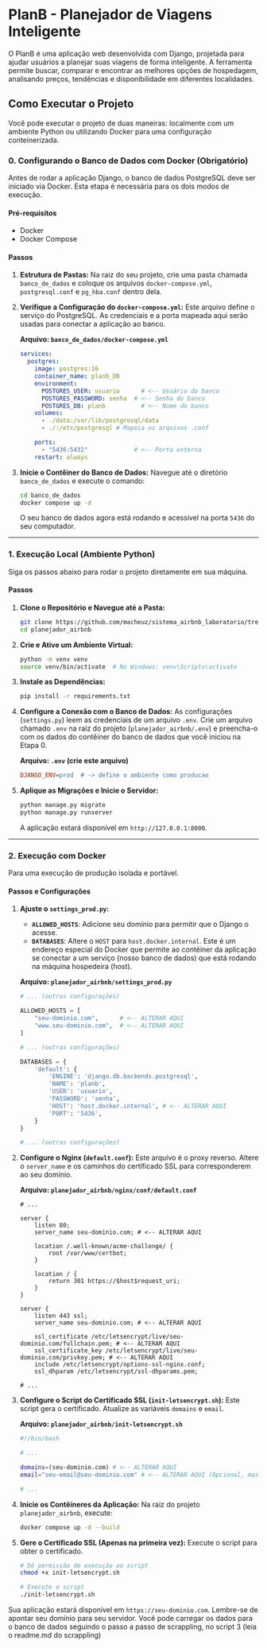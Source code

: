 # PlanB - Planejador de Viagens Inteligente

O PlanB é uma aplicação web desenvolvida com Django, projetada para ajudar usuários a planejar suas viagens de forma inteligente. A ferramenta permite buscar, comparar e encontrar as melhores opções de hospedagem, analisando preços, tendências e disponibilidade em diferentes localidades.

## Como Executar o Projeto

Você pode executar o projeto de duas maneiras: localmente com um ambiente Python ou utilizando Docker para uma configuração conteinerizada.

### 0\. Configurando o Banco de Dados com Docker (Obrigatório)

Antes de rodar a aplicação Django, o banco de dados PostgreSQL deve ser iniciado via Docker. Esta etapa é necessária para os dois modos de execução.

#### Pré-requisitos

  * Docker
  * Docker Compose

#### Passos

1.  **Estrutura de Pastas:**
    Na raiz do seu projeto, crie uma pasta chamada `banco_de_dados` e coloque os arquivos `docker-compose.yml`, `postgresql.conf` e `pg_hba.conf` dentro dela.

2.  **Verifique a Configuração do `docker-compose.yml`:**
    Este arquivo define o serviço do PostgreSQL. As credenciais e a porta mapeada aqui serão usadas para conectar a aplicação ao banco.

    **Arquivo: `banco_de_dados/docker-compose.yml`**

    ```yaml
    services:
      postgres:
        image: postgres:16
        container_name: planb_DB
        environment:
          POSTGRES_USER: usuario      # <-- Usuário do banco
          POSTGRES_PASSWORD: senha  # <-- Senha do banco
          POSTGRES_DB: planb          # <-- Nome do banco
        volumes:
          - ./data:/var/lib/postgresql/data
          - ./:/etc/postgresql # Mapeia os arquivos .conf

        ports:
          - "5436:5432"             # <-- Porta externa
        restart: always
    ```

3.  **Inicie o Contêiner do Banco de Dados:**
    Navegue até o diretório `banco_de_dados` e execute o comando:

    ```bash
    cd banco_de_dados
    docker compose up -d
    ```

    O seu banco de dados agora está rodando e acessível na porta `5436` do seu computador.

-----

### 1\. Execução Local (Ambiente Python)

Siga os passos abaixo para rodar o projeto diretamente em sua máquina.

#### Passos

1.  **Clone o Repositório e Navegue até a Pasta:**

    ```bash
    git clone https://github.com/macheuz/sistema_airbnb_laboratorio/tree/master
    cd planejador_airbnb
    ```

2.  **Crie e Ative um Ambiente Virtual:**

    ```bash
    python -m venv venv
    source venv/bin/activate  # No Windows: venv\Scripts\activate
    ```

3.  **Instale as Dependências:**

    ```bash
    pip install -r requirements.txt
    ```

4.  **Configure a Conexão com o Banco de Dados:**
    As configurações (`settings.py`) leem as credenciais de um arquivo `.env`. Crie um arquivo chamado `.env` na raiz do projeto (`planejador_airbnb/.env`) e preencha-o com os dados do contêiner do banco de dados que você iniciou na Etapa 0.

    **Arquivo: `.env` (crie este arquivo)**

    ```ini
    DJANGO_ENV=prod  # -> define o ambiente como producao
    ```

5.  **Aplique as Migrações e Inicie o Servidor:**

    ```bash
    python manage.py migrate
    python manage.py runserver
    ```

    A aplicação estará disponível em `http://127.0.0.1:8000`.

-----

### 2\. Execução com Docker

Para uma execução de produção isolada e portável.

#### Passos e Configurações

1.  **Ajuste o `settings_prod.py`:**

      * **`ALLOWED_HOSTS`**: Adicione seu domínio para permitir que o Django o acesse.
      * **`DATABASES`**: Altere o `HOST` para `host.docker.internal`. Este é um endereço especial do Docker que permite ao contêiner da aplicação se conectar a um serviço (nosso banco de dados) que está rodando na máquina hospedeira (host).

    **Arquivo: `planejador_airbnb/settings_prod.py`**

    ```python
    # ... (outras configurações)

    ALLOWED_HOSTS = [
        "seu-dominio.com",      # <-- ALTERAR AQUI
        "www.seu-dominio.com",  # <-- ALTERAR AQUI
    ]

    # ... (outras configurações)

    DATABASES = {
        'default': {
            'ENGINE': 'django.db.backends.postgresql',
            'NAME': 'planb',
            'USER': 'usuario',
            'PASSWORD': 'senha',
            'HOST': 'host.docker.internal', # <-- ALTERAR AQUI
            'PORT': '5436',
        }
    }

    # ... (outras configurações)
    ```

2.  **Configure o Nginx (`default.conf`):**
    Este arquivo é o proxy reverso. Altere o `server_name` e os caminhos do certificado SSL para corresponderem ao seu domínio.

    **Arquivo: `planejador_airbnb/nginx/conf/default.conf`**

    ```nginx
    # ...

    server {
        listen 80;
        server_name seu-dominio.com; # <-- ALTERAR AQUI

        location /.well-known/acme-challenge/ {
            root /var/www/certbot;
        }

        location / {
            return 301 https://$host$request_uri;
        }
    }

    server {
        listen 443 ssl;
        server_name seu-dominio.com; # <-- ALTERAR AQUI

        ssl_certificate /etc/letsencrypt/live/seu-dominio.com/fullchain.pem; # <-- ALTERAR AQUI
        ssl_certificate_key /etc/letsencrypt/live/seu-dominio.com/privkey.pem; # <-- ALTERAR AQUI
        include /etc/letsencrypt/options-ssl-nginx.conf;
        ssl_dhparam /etc/letsencrypt/ssl-dhparams.pem;

    # ...
    ```

3.  **Configure o Script do Certificado SSL (`init-letsencrypt.sh`):**
    Este script gera o certificado. Atualize as variáveis `domains` e `email`.

    **Arquivo: `planejador_airbnb/init-letsencrypt.sh`**

    ```bash
    #!/bin/bash

    # ...

    domains=(seu-dominio.com) # <-- ALTERAR AQUI
    email="seu-email@seu-dominio.com" # <-- ALTERAR AQUI (Opcional, mas recomendado)

    # ...
    ```

4.  **Inicie os Contêineres da Aplicação:**
    Na raiz do projeto `planejador_airbnb`, execute:

    ```bash
    docker compose up -d --build
    ```

5.  **Gere o Certificado SSL (Apenas na primeira vez):**
    Execute o script para obter o certificado.

    ```bash
    # Dê permissão de execução ao script
    chmod +x init-letsencrypt.sh

    # Execute o script
    ./init-letsencrypt.sh
    ```

Sua aplicação estará disponível em `https://seu-dominio.com`.
Lembre-se de apontar seu domínio para seu servidor.
Você pode carregar os dados para o banco de dados seguindo o passo a passo de scrappling, no script 3 (leia o readme.md do scrappling)